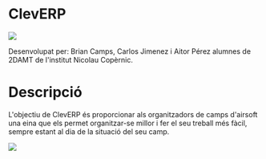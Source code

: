 # ClevERP
<img src="https://i.postimg.cc/gkFxQMJS/Cleverp-1.png">

Desenvolupat per: Brian Camps, Carlos Jimenez i Aitor Pérez alumnes de 2DAMT de l'institut Nicolau Copèrnic.

# Descripció
L'objectiu de ClevERP és proporcionar als organitzadors de camps d'airsoft una eina que els permet organitzar-se millor i fer el seu treball més fàcil, sempre estant al dia de la situació del seu camp.

<img src="https://i.postimg.cc/mDgnbNgK/firefox-232146-18042023.png">